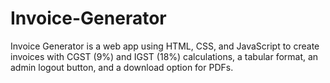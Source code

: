 # Invoice-Generator
Invoice Generator is a web app using HTML, CSS, and JavaScript to create invoices with CGST (9%) and IGST (18%) calculations, a tabular format, an admin logout button, and a download option for PDFs.
